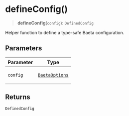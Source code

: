 # defineConfig()

> **defineConfig**(`config`): `DefinedConfig`

Helper function to define a type-safe Baeta configuration.

## Parameters

<table>
<thead>
<tr>
<th>Parameter</th>
<th>Type</th>
</tr>
</thead>
<tbody>
<tr>
<td>

`config`

</td>
<td>

[`BaetaOptions`](../interfaces/BaetaOptions.md)

</td>
</tr>
</tbody>
</table>

## Returns

`DefinedConfig`
